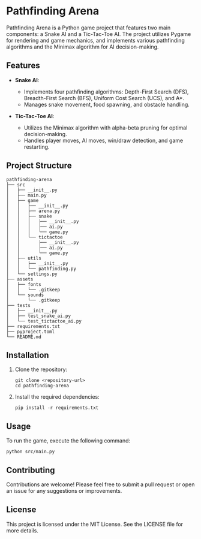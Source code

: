 # Pathfinding Arena

Pathfinding Arena is a Python game project that features two main components: a Snake AI and a Tic-Tac-Toe AI. The project utilizes Pygame for rendering and game mechanics, and implements various pathfinding algorithms and the Minimax algorithm for AI decision-making.

## Features

- **Snake AI**: 
  - Implements four pathfinding algorithms: Depth-First Search (DFS), Breadth-First Search (BFS), Uniform Cost Search (UCS), and A*.
  - Manages snake movement, food spawning, and obstacle handling.

- **Tic-Tac-Toe AI**: 
  - Utilizes the Minimax algorithm with alpha-beta pruning for optimal decision-making.
  - Handles player moves, AI moves, win/draw detection, and game restarting.

## Project Structure

```
pathfinding-arena
├── src
│   ├── __init__.py
│   ├── main.py
│   ├── game
│   │   ├── __init__.py
│   │   ├── arena.py
│   │   ├── snake
│   │   │   ├── __init__.py
│   │   │   ├── ai.py
│   │   │   └── game.py
│   │   └── tictactoe
│   │       ├── __init__.py
│   │       ├── ai.py
│   │       └── game.py
│   ├── utils
│   │   ├── __init__.py
│   │   └── pathfinding.py
│   └── settings.py
├── assets
│   ├── fonts
│   │   └── .gitkeep
│   └── sounds
│       └── .gitkeep
├── tests
│   ├── __init__.py
│   ├── test_snake_ai.py
│   └── test_tictactoe_ai.py
├── requirements.txt
├── pyproject.toml
└── README.md
```

## Installation

1. Clone the repository:
   ```
   git clone <repository-url>
   cd pathfinding-arena
   ```

2. Install the required dependencies:
   ```
   pip install -r requirements.txt
   ```

## Usage

To run the game, execute the following command:
```
python src/main.py
```

## Contributing

Contributions are welcome! Please feel free to submit a pull request or open an issue for any suggestions or improvements.

## License

This project is licensed under the MIT License. See the LICENSE file for more details.